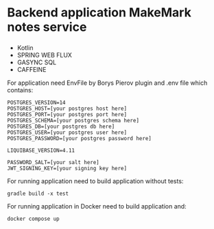 # Backend application MakeMark notes service

###
- Kotlin
- SPRING WEB FLUX
- GASYNC SQL
- CAFFEINE

For application need EnvFile by Borys Pierov plugin and .env file which contains:
```dotenv
POSTGRES_VERSION=14
POSTGRES_HOST=[your postgres host here]
POSTGRES_PORT=[your postgres port here]
POSTGRES_SCHEMA=[your postgres schema here]
POSTGRES_DB=[your postgres db here]
POSTGRES_USER=[your postgres user here]
POSTGRES_PASSWORD=[your postgres password here]

LIQUIBASE_VERSION=4.11

PASSWORD_SALT=[your salt here]
JWT_SIGNING_KEY=[your signing key here]
```

For running application need to build application without tests:
```dotenv
gradle build -x test
```

For running application in Docker need to build application and:
```dotenv
docker compose up
```
